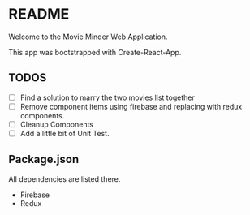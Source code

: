 # README

Welcome to the Movie Minder Web Application.

This app was bootstrapped with Create-React-App.

## TODOS

- [ ] Find a solution to marry the two movies list together
- [ ] Remove component items using firebase and replacing with redux components.
- [ ] Cleanup Components
- [ ] Add a little bit of Unit Test.

## Package.json

All dependencies are listed there.

- Firebase
- Redux
